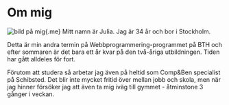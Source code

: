 Om mig
====

![bild på mig](img/home.jpg){.me} Mitt namn är Julia. Jag är 34 år och bor i Stockholm.  

Detta är min andra termin på Webbprogrammering-programmet på BTH och efter sommaren är det bara ett år kvar på den två-åriga utbildningen. Tiden har gått alldeles för fort.  


Förutom att studera så arbetar jag även på heltid som Comp&Ben specialist på Schibsted.  Det blir inte mycket fritid över mellan jobb och skola, men när jag hinner försöker jag att även ta mig iväg till gymmet - åtminstone 3 gånger i veckan. 

